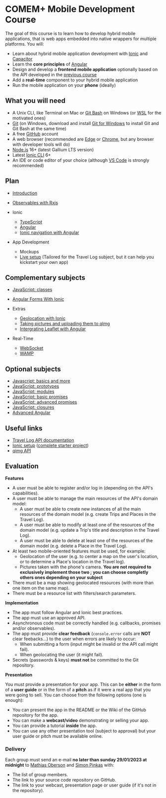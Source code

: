 # COMEM+ Mobile Development Course

The goal of this course is to learn how to develop hybrid mobile applications,
that is web apps embedded into native wrappers for multiple platforms.
You will:

- Learn about hybrid mobile application development with [Ionic][ionic] and [Capacitor][capacitor]
- Learn the **core principles** of [Angular][angular]
- Design and develop a **frontend mobile application** optionally based on the API developed in the [previous course][archioweb]
- Add a **real-time** component to your hybrid mobile application
- Run the mobile application on your **phone** (ideally)

## What you will need

- A Unix CLI, like Terminal on Mac or [Git Bash][git-for-windows] on Windows (or [WSL][install-wsl] for the motivated ones)
- [Git][git-downloads] (on Windows, download and install [Git for Windows][git-for-windows] to install Git and Git Bash at the same time)
- A free [GitHub][github] account
- A web browser (recommended are [Edge][edge] or [Chrome][chrome], but any browser with developer tools will do)
- [Node.js][node] 16+ (latest Gallium LTS version)
- Latest [Ionic CLI][ionic-cli] 6+
- An IDE or code editor of your choice (although [VS Code][vs-code] is strongly recommended)

## Plan

- [Introduction](./subjects/introduction)

- [Observables with Rxjs](./subjects/rxjs)

- Ionic

  - [TypeScript](./subjects/ts)
  - [Angular](./subjects/angular)
  - [Ionic navigation with Angular](./subjects/ionic-angular)

- App Development

  - Mockups
  - [Live setup][setup-project] (Tailored for the Travel Log subject, but it can help you kickstart your own app)

## Complementary subjects

- [JavaScript: classes](./subjects/js-classes)
- [Angular Forms With Ionic](./subjects/angular-forms-ionic)

- Extras

  - [Geolocation with Ionic](https://capacitorjs.com/docs/apis/geolocation)
  - [Taking pictures and uploading them to qImg](https://github.com/MediaComem/comem-devmobil/blob/master/IMAGE-UPLOAD.md#image-upload)
  - [Intergrating Leaflet with Angular](./subjects/angular-leaflet)

- Real-Time

  - [WebSocket](./subjects/websocket)
  - [WAMP](./subjects/wamp)

## Optional subjects

- [Javascript: basics and more](./subjects/js)
- [JavaScript: prototypes](./subjects/js-prototypes)
- [JavaScript: modules](./subjects/js-modules)
- [JavaScript: basic promises](./subjects/js-promises-basics)
- [JavaScript: advanced promises](./subjects/js-promises)
- [JavaScript: closures](./subjects/js-closures)
- [Advanced Angular](./subjects/advanced-angular)

## Useful links

- [Travel Log API documentation][travel-log-api]
- [Ionic setup][setup-project] ([complete starter project][starter-project])
- [qimg API][qimg]

## Evaluation

**Features**

- A user must be able to register and/or log in (depending on the API's capabilities).
- A user must be able to manage the main resources of the API's domain model:
  - A user must be able to create new instances of all the main resources of the domain model (e.g. create Trips and Places in the Travel Log).
  - A user must be able to modify at least one of the resources of the domain model (e.g. update a Trip's title and description in the Travel Log).
  - A user must be able to delete at least one of the resources of the domain model (e.g. delete a Place in the Travel Log).
- At least two mobile-oriented features must be used, for example:
  - Geolocation of the user (e.g. to center a map on the user's location, or to determine a Place's location in the Travel log).
  - Pictures taken with the phone's camera.
    **You are not required to exclusively implement those two ; you can choose completly others ones depending on your subject**
- There must be a map showing geolocated resources (with more than one item on the same map).
- There must be a resource list with filters/search parameters.

**Implementation**

- The app must follow Angular and Ionic best practices.
- The app must use an approved API.
- Asynchronous code must be correctly handled (e.g. callbacks, promises and/or observables).
- The app must provide **clear feedback** (`console.error` calls are **NOT** clear feebacks...) to the user when errors are likely to occur:
  - When submitting a form (input might be invalid or the API call might fail).
  - When geolocating the user (it might fail).
- Secrets (passwords & keys) **must not** be committed to the Git repository.

**Presentation**

You must provide a presentation for your app.
This can be **either** in the form of a **user guide** or in the form of a **pitch** as if it were a real app that you were going to sell.
You can choose from the following options (one is enough):

- You can present the app in the README or the Wiki of the GitHub repository for the app.
- You can make a **webcast/video** demonstrating or selling your app.
- You can provide a tutorial **inside** the app.
- You can use any other presentation tool (subject to approval) but your user guide or pitch must be available online.

### Delivery

Each group must send an e-mail **no later than sunday 29/01/2023 at midnight** to [Mathias Oberson](mailto:mathias@squareservices.ch) and [Simon Pinkas](mailto:simon.pinkas@heig-vd.ch) with:

- The list of group members.
- The link to your source code repository on GitHub.
- The link to your webcast, presentation page or user guide (if it's not in the repository).

[angular]: https://angular.io
[archioweb]: https://github.com/MediaComem/comem-archioweb
[chrome]: https://www.google.com/chrome/
[capacitor]: https://capacitorjs.com/
[edge]: https://www.microsoft.com/en-us/edge
[git-downloads]: https://git-scm.com/downloads
[git-for-windows]: https://gitforwindows.org/
[github]: https://github.com
[ionic]: http://ionicframework.com
[ionic-cli]: https://ionicframework.com/docs/cli
[ionic-getting-started]: http://ionicframework.com/getting-started/
[node]: https://nodejs.org/
[qimg]: https://mediacomem.github.io/comem-qimg/
[setup-project]: https://github.com/MediaComem/comem-travel-log-ionic-setup
[starter-project]: https://github.com/MediaComem/comem-travel-log-ionic-starter
[travel-log-api]: https://comem-travel-log-api.herokuapp.com
[vs-code]: https://code.visualstudio.com/
[install-wsl]: https://learn.microsoft.com/fr-fr/windows/wsl/install
